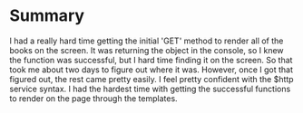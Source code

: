 # Summary

I had a really hard time getting the initial 'GET' method to render all of the books on the screen.  It was returning the object in the console, so I knew the function was successful, but I hard time finding it on the screen.  So that took me about two days to figure out where it was. However, once I got that figured out, the rest came pretty easily.  I feel pretty confident with the $http service syntax.  I had the hardest time with getting the successful functions to render on the page through the templates.  
